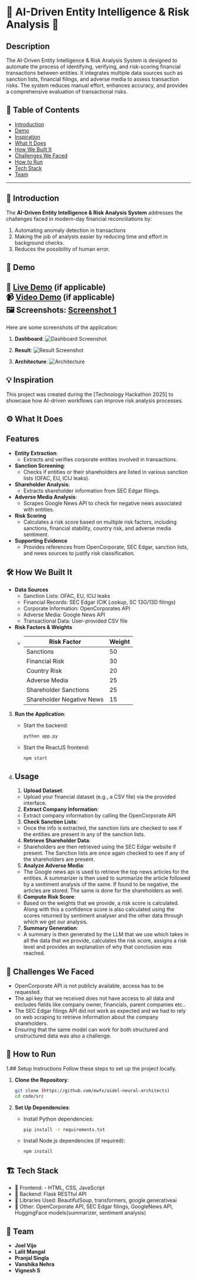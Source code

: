 # 🚀 AI-Driven Entity Intelligence & Risk Analysis 🌟

## Description
The AI-Driven Entity Intelligence & Risk Analysis System is designed to automate the process of identifying, verifying, and risk-scoring financial transactions between entities. It integrates multiple data sources such as sanction lists, financial filings, and adverse media to assess transaction risks. The system reduces manual effort, enhances accuracy, and provides a comprehensive evaluation of transactional risks.

## 📌 Table of Contents
- [Introduction](#introduction)
- [Demo](#demo)
- [Inspiration](#inspiration)
- [What It Does](#what-it-does)
- [How We Built It](#how-we-built-it)
- [Challenges We Faced](#challenges-we-faced)
- [How to Run](#how-to-run)
- [Tech Stack](#tech-stack)
- [Team](#team)

---

## 🎯 Introduction
The **AI-Driven Entity Intelligence & Risk Analysis System** addresses the challenges faced in modern-day financial reconciliations by:
1. Automating anomaly detection in transactions
2. Making the job of analysts easier by reducing time and effort in background checks.
3. Reduces the possibility of human error.

## 🎥 Demo
🔗 [Live Demo](#) (if applicable)  
📹 [Video Demo](#) (if applicable)  
🖼️ Screenshots:
[Screenshot 1](link-to-image)
---
Here are some screenshots of the application:

1. **Dashboard**:
   ![Dashboard Screenshot](images/home.jpg)

2. **Result**:
   ![Result Screenshot](images/result.jpg)

3. **Architecture**:
   ![Architecture](images/architecture.jpg)
## 💡 Inspiration
This project was created during the [Technology Hackathon 2025] to showcase how AI-driven workflows can improve risk analysis processes.

## ⚙️ What It Does

## Features
- **Entity Extraction**:
   - Extracts and verifies corporate entities involved in transactions.
- **Sanction Screening**:
   - Checks if entities or their shareholders are listed in various sanction lists (OFAC, EU, ICIJ leaks).
- **Shareholder Analysis**:
   - Extracts shareholder information from SEC Edgar filings.
- **Adverse Media Analysis**:
   - Scrapes Google News API to check for negative news associated with entities.
- **Risk Scoring**
   - Calculates a risk score based on multiple risk factors, including sanctions, financial stability, country risk, and adverse media sentiment.
- **Supporting Evidence**
   - Provides references from OpenCorporate, SEC Edgar, sanction lists, and news sources to justify risk classification.

## 🛠️ How We Built It
- **Data Sources**
   - Sanction Lists: OFAC, EU, ICIJ leaks
   - Financial Records: SEC Edgar (CIK Lookup, SC 13G/13D filings)
   - Corporate Information: OpenCorporates API
   - Adverse Media: Google News API
   - Transactional Data: User-provided CSV file
- **Risk Factors & Weights**
   - | Risk Factor               | Weight |
     |---------------------------|--------|
     | Sanctions                 | 50     |
     | Financial Risk            | 30     |
     | Country Risk              | 20     |
     | Adverse Media             | 25     |
     | Shareholder Sanctions     | 25     |
     | Shareholder Negative News | 15     |

3. **Run the Application**:
   - Start the backend:
     ```bash
     python app.py
     ```
   - Start the ReactJS frontend:
     ```bash
     npm start
     ```

4. ## Usage
   1. **Upload Dataset**:
    - Upload your financial dataset (e.g., a CSV file) via the provided interface.
   
   2. **Extract Company Information**:
    - Extract company information by calling the OpenCorporate API
   
   3. **Check Sanction Lists**:
    - Once the info is extracted, the sanction lists are checked to see if the entities are present in any of the sanction lists.

   4. **Retrieve Shareholder Data**:
    - Shareholders are then retrieved using the SEC Edgar website if present. The Sanction lists are once again checked to see if any of the shareholders are present.

   5. **Analyze Adverse Media**:
    - The Google news api is used to retrieve the top news articles for the entities. A summarizer is then used to summarize the article followed by a sentiment analysis of the same. If found to be negative, the articles are stored. The same is done for the 
      shareholders as well.

   6. **Compute Risk Score**:
    - Based on the weights that we provide, a risk score is calculated. Along with this a confidence score is also calculated using the scores returned by sentiment analyser and the other data through which we get our analysis.

   7. **Summary Generation**:
    - A summary is then generated by the LLM that we use which takes in all the data that we provide, calculates the risk score, assigns a risk level and provides an explanation of why that conclusion was reached.


## 🚧 Challenges We Faced
   - OpenCorporate API is not publicly available, access has to be requested.
   - The api key that we received does not have access to all data and excludes fields like company owner, financials, parent companies etc..
   - The SEC Edgar filings API did not work as expected and we had to rely on web scraping to retrieve information about the company shareholders.
   - Ensuring that the same model can work for both structured and unstructured data was also a challenge.

## 🏃 How to Run
1.## Setup Instructions
Follow these steps to set up the project locally.

1. **Clone the Repository**:
   ```bash
   git clone (https://github.com/ewfx/aidel-neural-architects)
   cd code/src
   ```

2. **Set Up Dependencies**:
   - Install Python dependencies:
     ```bash
     pip install -r requirements.txt
     ```
   - Install Node.js dependencies (if required):
     ```bash
     npm install
     ```

## 🏗️ Tech Stack
- 🔹 Frontend: - HTML, CSS, JavaScript
- 🔹 Backend:  Flask RESTful API
- 🔹 Libraries Used: BeautifulSoup, transformers, google.generativeai
- 🔹 Other: OpenCorporate API, SEC Edgar filings, GoogleNews API, HuggingFace models(summarizer, sentiment analysis)

## 👥 Team
- **Joel Vijo** 
- **Lalit Mangal** 
- **Pranjal Singla** 
- **Vanshika Nehra**
- **Vignesh S**
